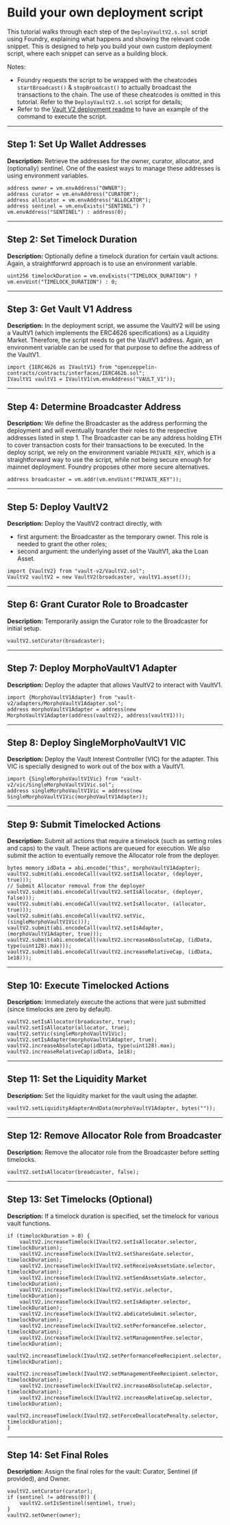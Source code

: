 # Build your own deployment script

This tutorial walks through each step of the `DeployVaultV2.s.sol` script using Foundry, explaining what happens and showing the relevant code snippet. This is designed to help you build your own custom deployment script, where each snippet can serve as a building block.

Notes:

- Foundry requests the script to be wrapped with the cheatcodes `startBroadcast()` & `stopBroadcast()` to actually broadcast the transactions to the chain. The use of these cheatcodes is omitted in this tutorial. Refer to the `DeployVaultV2.s.sol` script for details;
- Refer to the [Vault V2 deployment readme](https://github.com/morpho-org/vault-v2-deployment) to have an example of the command to execute the script.

---

## Step 1: Set Up Wallet Addresses

**Description:**
Retrieve the addresses for the owner, curator, allocator, and (optionally) sentinel. One of the easiest ways to manage these addresses is using environment variables.

```solidity
address owner = vm.envAddress("OWNER");
address curator = vm.envAddress("CURATOR");
address allocator = vm.envAddress("ALLOCATOR");
address sentinel = vm.envExists("SENTINEL") ? vm.envAddress("SENTINEL") : address(0);
```

---

## Step 2: Set Timelock Duration

**Description:**
Optionally define a timelock duration for certain vault actions. Again, a straightforwrd approach is to use an environment variable.

```solidity
uint256 timelockDuration = vm.envExists("TIMELOCK_DURATION") ? vm.envUint("TIMELOCK_DURATION") : 0;
```

---

## Step 3: Get Vault V1 Address

**Description:**
In the deployment script, we assume the VaultV2 will be using a VaultV1 (which implements the ERC4626 specifications) as a Liquidity Market. Therefore, the script needs to get the VaultV1 address. Again, an environment variable can be used for that purpose to define the address of the VaultV1.

```solidity
import {IERC4626 as IVaultV1} from "openzeppelin-contracts/contracts/interfaces/IERC4626.sol";
IVaultV1 vaultV1 = IVaultV1(vm.envAddress("VAULT_V1"));
```

---

## Step 4: Determine Broadcaster Address

**Description:**
We define the Broadcaster as the address performing the deployment and will eventually transfer their roles to the respective addresses listed in step 1. The Broadcaster can be any address holding ETH to cover transaction costs for their transactions to be executed. In the deploy script, we rely on the environment variable `PRIVATE_KEY`, which is a straightforward way to use the script, while not being secure enough for mainnet deployment. Foundry proposes other more secure alternatives.

```solidity
address broadcaster = vm.addr(vm.envUint("PRIVATE_KEY"));
```

---

## Step 5: Deploy VaultV2

**Description:**
Deploy the VaultV2 contract directly, with

- first argument: the Broadcaster as the temporary owner. This role is needed to grant the other roles;
- second argument: the underlying asset of the VaultV1, aka the Loan Asset.

```solidity
import {VaultV2} from "vault-v2/VaultV2.sol";
VaultV2 vaultV2 = new VaultV2(broadcaster, vaultV1.asset());
```

---

## Step 6: Grant Curator Role to Broadcaster

**Description:**
Temporarily assign the Curator role to the Broadcaster for initial setup.

```solidity
vaultV2.setCurator(broadcaster);
```

---

## Step 7: Deploy MorphoVaultV1 Adapter

**Description:**
Deploy the adapter that allows VaultV2 to interact with VaultV1.

```solidity
import {MorphoVaultV1Adapter} from "vault-v2/adapters/MorphoVaultV1Adapter.sol";
address morphoVaultV1Adapter = address(new MorphoVaultV1Adapter(address(vaultV2), address(vaultV1)));
```

---

## Step 8: Deploy SingleMorphoVaultV1 VIC

**Description:**
Deploy the Vault Interest Controller (VIC) for the adapter. This VIC is specially designed to work out of the box with a VaultV1.

```solidity
import {SingleMorphoVaultV1Vic} from "vault-v2/vic/SingleMorphoVaultV1Vic.sol";
address singleMorphoVaultV1Vic = address(new SingleMorphoVaultV1Vic(morphoVaultV1Adapter));
```

---

## Step 9: Submit Timelocked Actions

**Description:**
Submit all actions that require a timelock (such as setting roles and caps) to the vault. These actions are queued for execution.
We also submit the action to eventually remove the Allocator role from the deployer.

```solidity
bytes memory idData = abi.encode("this", morphoVaultV1Adapter);
vaultV2.submit(abi.encodeCall(vaultV2.setIsAllocator, (deployer, true)));
// Submit Allocator removal from the deployer
vaultV2.submit(abi.encodeCall(vaultV2.setIsAllocator, (deployer, false)));
vaultV2.submit(abi.encodeCall(vaultV2.setIsAllocator, (allocator, true)));
vaultV2.submit(abi.encodeCall(vaultV2.setVic, (singleMorphoVaultV1Vic)));
vaultV2.submit(abi.encodeCall(vaultV2.setIsAdapter, (morphoVaultV1Adapter, true)));
vaultV2.submit(abi.encodeCall(vaultV2.increaseAbsoluteCap, (idData, type(uint128).max)));
vaultV2.submit(abi.encodeCall(vaultV2.increaseRelativeCap, (idData, 1e18)));
```

---

## Step 10: Execute Timelocked Actions

**Description:**
Immediately execute the actions that were just submitted (since timelocks are zero by default).

```solidity
vaultV2.setIsAllocator(broadcaster, true);
vaultV2.setIsAllocator(allocator, true);
vaultV2.setVic(singleMorphoVaultV1Vic);
vaultV2.setIsAdapter(morphoVaultV1Adapter, true);
vaultV2.increaseAbsoluteCap(idData, type(uint128).max);
vaultV2.increaseRelativeCap(idData, 1e18);
```

---

## Step 11: Set the Liquidity Market

**Description:**
Set the liquidity market for the vault using the adapter.

```solidity
vaultV2.setLiquidityAdapterAndData(morphoVaultV1Adapter, bytes(""));
```

---

## Step 12: Remove Allocator Role from Broadcaster

**Description:**
Remove the allocator role from the Broadcaster before setting timelocks.

```solidity
vaultV2.setIsAllocator(broadcaster, false);
```

---

## Step 13: Set Timelocks (Optional)

**Description:**
If a timelock duration is specified, set the timelock for various vault functions.

```solidity
if (timelockDuration > 0) {
    vaultV2.increaseTimelock(IVaultV2.setIsAllocator.selector, timelockDuration);
    vaultV2.increaseTimelock(IVaultV2.setSharesGate.selector, timelockDuration);
    vaultV2.increaseTimelock(IVaultV2.setReceiveAssetsGate.selector, timelockDuration);
    vaultV2.increaseTimelock(IVaultV2.setSendAssetsGate.selector, timelockDuration);
    vaultV2.increaseTimelock(IVaultV2.setVic.selector, timelockDuration);
    vaultV2.increaseTimelock(IVaultV2.setIsAdapter.selector, timelockDuration);
    vaultV2.increaseTimelock(IVaultV2.abdicateSubmit.selector, timelockDuration);
    vaultV2.increaseTimelock(IVaultV2.setPerformanceFee.selector, timelockDuration);
    vaultV2.increaseTimelock(IVaultV2.setManagementFee.selector, timelockDuration);
    vaultV2.increaseTimelock(IVaultV2.setPerformanceFeeRecipient.selector, timelockDuration);
    vaultV2.increaseTimelock(IVaultV2.setManagementFeeRecipient.selector, timelockDuration);
    vaultV2.increaseTimelock(IVaultV2.increaseAbsoluteCap.selector, timelockDuration);
    vaultV2.increaseTimelock(IVaultV2.increaseRelativeCap.selector, timelockDuration);
    vaultV2.increaseTimelock(IVaultV2.setForceDeallocatePenalty.selector, timelockDuration);
}
```

---

## Step 14: Set Final Roles

**Description:**
Assign the final roles for the vault: Curator, Sentinel (if provided), and Owner.

```solidity
vaultV2.setCurator(curator);
if (sentinel != address(0)) {
    vaultV2.setIsSentinel(sentinel, true);
}
vaultV2.setOwner(owner);
```
